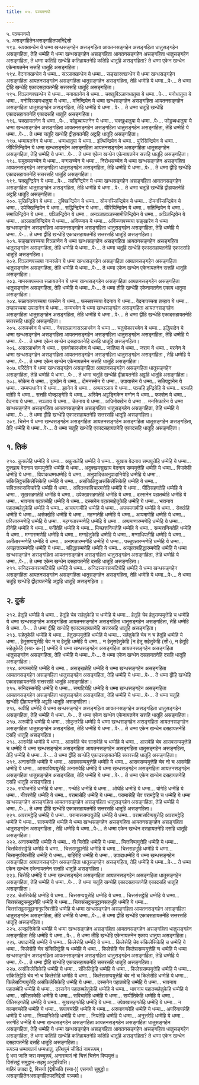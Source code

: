 ```yaml
---
title: ०५. पञ्चमनयो

---
```

५. पञ्चमनयो  
५. असङ्गहितेनअसङ्गहितपदनिद्देसो  
१९३. रूपक्खन्धेन ये धम्मा खन्धसङ्गहेन असङ्गहिता आयतनसङ्गहेन असङ्गहिता धातुसङ्गहेन असङ्गहिता, तेहि धम्मेहि ये धम्मा खन्धसङ्गहेन असङ्गहिता आयतनसङ्गहेन असङ्गहिता धातुसङ्गहेन असङ्गहिता, ते धम्मा कतिहि खन्धेहि कतिहायतनेहि कतिहि धातूहि असङ्गहिता? ते धम्मा एकेन खन्धेन एकेनायतनेन सत्तहि धातूहि असङ्गहिता।  
१९४. वेदनाक्खन्धेन ये धम्मा… सञ्ञाक्खन्धेन ये धम्मा… सङ्खारक्खन्धेन ये धम्मा खन्धसङ्गहेन असङ्गहिता आयतनसङ्गहेन असङ्गहिता धातुसङ्गहेन असङ्गहिता, तेहि धम्मेहि ये धम्मा…पे॰… ते धम्मा द्वीहि खन्धेहि एकादसहायतनेहि सत्तरसहि धातूहि असङ्गहिता।  
१९५. विञ्ञाणक्खन्धेन ये धम्मा… मनायतनेन ये धम्मा… चक्खुविञ्ञाणधातुया ये धम्मा…पे॰… मनोधातुया ये धम्मा… मनोविञ्ञाणधातुया ये धम्मा… मनिन्द्रियेन ये धम्मा खन्धसङ्गहेन असङ्गहिता आयतनसङ्गहेन असङ्गहिता धातुसङ्गहेन असङ्गहिता, तेहि धम्मेहि ये धम्मा…पे॰… ते धम्मा चतूहि खन्धेहि एकादसहायतनेहि एकादसहि धातूहि असङ्गहिता।  
१९६. चक्खायतनेन ये धम्मा…पे॰… फोट्ठब्बायतनेन ये धम्मा… चक्खुधातुया ये धम्मा…पे॰… फोट्ठब्बधातुया ये धम्मा खन्धसङ्गहेन असङ्गहिता आयतनसङ्गहेन असङ्गहिता धातुसङ्गहेन असङ्गहिता, तेहि धम्मेहि ये धम्मा…पे॰… ते धम्मा चतूहि खन्धेहि द्वीहायतनेहि अट्ठहि धातूहि असङ्गहिता।  
१९७. धम्मायतनेन ये धम्मा… धम्मधातुया ये धम्मा… इत्थिन्द्रियेन ये धम्मा… पुरिसिन्द्रियेन ये धम्मा… जीवितिन्द्रियेन ये धम्मा खन्धसङ्गहेन असङ्गहिता आयतनसङ्गहेन असङ्गहिता धातुसङ्गहेन असङ्गहिता, तेहि धम्मेहि ये धम्मा…पे॰… ते धम्मा एकेन खन्धेन एकेनायतनेन सत्तहि धातूहि असङ्गहिता।  
१९८. समुदयसच्चेन ये धम्मा… मग्गसच्चेन ये धम्मा… निरोधसच्चेन ये धम्मा खन्धसङ्गहेन असङ्गहिता आयतनसङ्गहेन असङ्गहिता धातुसङ्गहेन असङ्गहिता, तेहि धम्मेहि ये धम्मा…पे॰… ते धम्मा द्वीहि खन्धेहि एकादसहायतनेहि सत्तरसहि धातूहि असङ्गहिता।  
१९९. चक्खुन्द्रियेन ये धम्मा…पे॰… कायिन्द्रियेन ये धम्मा खन्धसङ्गहेन असङ्गहिता आयतनसङ्गहेन असङ्गहिता धातुसङ्गहेन असङ्गहिता, तेहि धम्मेहि ये धम्मा…पे॰… ते धम्मा चतूहि खन्धेहि द्वीहायतनेहि अट्ठहि धातूहि असङ्गहिता।  
२००. सुखिन्द्रियेन ये धम्मा… दुक्खिन्द्रियेन ये धम्मा… सोमनस्सिन्द्रियेन ये धम्मा… दोमनस्सिन्द्रियेन ये धम्मा… उपेक्खिन्द्रियेन ये धम्मा… सद्धिन्द्रियेन ये धम्मा… वीरियिन्द्रियेन ये धम्मा… सतिन्द्रियेन ये धम्मा… समाधिन्द्रियेन ये धम्मा… पञ्ञिन्द्रियेन ये धम्मा… अनञ्ञातञ्ञस्सामीतिन्द्रियेन ये धम्मा… अञ्ञिन्द्रियेन ये धम्मा… अञ्ञाताविन्द्रियेन ये धम्मा… अविज्जाय ये धम्मा… अविज्जापच्चया सङ्खारेन ये धम्मा खन्धसङ्गहेन असङ्गहिता आयतनसङ्गहेन असङ्गहिता धातुसङ्गहेन असङ्गहिता, तेहि धम्मेहि ये धम्मा…पे॰… ते धम्मा द्वीहि खन्धेहि एकादसहायतनेहि सत्तरसहि धातूहि असङ्गहिता।  
२०१. सङ्खारपच्चया विञ्ञाणेन ये धम्मा खन्धसङ्गहेन असङ्गहिता आयतनसङ्गहेन असङ्गहिता धातुसङ्गहेन असङ्गहिता, तेहि धम्मेहि ये धम्मा…पे॰… ते धम्मा चतूहि खन्धेहि एकादसहायतनेहि एकादसहि धातूहि असङ्गहिता।  
२०२. विञ्ञाणपच्चया नामरूपेन ये धम्मा खन्धसङ्गहेन असङ्गहिता आयतनसङ्गहेन असङ्गहिता धातुसङ्गहेन असङ्गहिता, तेहि धम्मेहि ये धम्मा…पे॰… ते धम्मा एकेन खन्धेन एकेनायतनेन सत्तहि धातूहि असङ्गहिता।  
२०३. नामरूपपच्चया सळायतनेन ये धम्मा खन्धसङ्गहेन असङ्गहिता आयतनसङ्गहेन असङ्गहिता धातुसङ्गहेन असङ्गहिता, तेहि धम्मेहि ये धम्मा…पे॰… ते धम्मा तीहि खन्धेहि एकेनायतनेन एकाय धातुया असङ्गहिता।  
२०४. सळायतनपच्चया फस्सेन ये धम्मा… फस्सपच्चया वेदनाय ये धम्मा… वेदनापच्चया तण्हाय ये धम्मा… तण्हापच्चया उपादानेन ये धम्मा… कम्मभवेन ये धम्मा खन्धसङ्गहेन असङ्गहिता आयतनसङ्गहेन असङ्गहिता धातुसङ्गहेन असङ्गहिता, तेहि धम्मेहि ये धम्मा…पे॰… ते धम्मा द्वीहि खन्धेहि एकादसहायतनेहि सत्तरसहि धातूहि असङ्गहिता।  
२०५. अरूपभवेन ये धम्मा… नेवसञ्ञानासञ्ञाभवेन ये धम्मा … चतुवोकारभवेन ये धम्मा… इद्धिपादेन ये धम्मा खन्धसङ्गहेन असङ्गहिता आयतनसङ्गहेन असङ्गहिता धातुसङ्गहेन असङ्गहिता, तेहि धम्मेहि ये धम्मा…पे॰… ते धम्मा एकेन खन्धेन दसहायतनेहि दसहि धातूहि असङ्गहिता।  
२०६. असञ्ञाभवेन ये धम्मा… एकवोकारभवेन ये धम्मा… जातिया ये धम्मा… जराय ये धम्मा… मरणेन ये धम्मा खन्धसङ्गहेन असङ्गहिता आयतनसङ्गहेन असङ्गहिता धातुसङ्गहेन असङ्गहिता , तेहि धम्मेहि ये धम्मा…पे॰… ते धम्मा एकेन खन्धेन एकेनायतनेन सत्तहि धातूहि असङ्गहिता।  
२०७. परिदेवेन ये धम्मा खन्धसङ्गहेन असङ्गहिता आयतनसङ्गहेन असङ्गहिता धातुसङ्गहेन असङ्गहिता, तेहि धम्मेहि ये धम्मा…पे॰… ते धम्मा चतूहि खन्धेहि द्वीहायतनेहि अट्ठहि धातूहि असङ्गहिता।  
२०८. सोकेन ये धम्मा… दुक्खेन ये धम्मा… दोमनस्सेन ये धम्मा… उपायासेन ये धम्मा… सतिपट्ठानेन ये धम्मा… सम्मप्पधानेन ये धम्मा… झानेन ये धम्मा… अप्पमञ्ञाय ये धम्मा… पञ्चहि इन्द्रियेहि ये धम्मा… पञ्चहि बलेहि ये धम्मा… सत्तहि बोज्झङ्गेहि ये धम्मा… अरियेन अट्ठङ्गिकेन मग्गेन ये धम्मा… फस्सेन ये धम्मा… वेदनाय ये धम्मा… सञ्ञाय ये धम्मा… चेतनाय ये धम्मा… अधिमोक्खेन ये धम्मा … मनसिकारेन ये धम्मा खन्धसङ्गहेन असङ्गहिता आयतनसङ्गहेन असङ्गहिता धातुसङ्गहेन असङ्गहिता, तेहि धम्मेहि ये धम्मा…पे॰… ते धम्मा द्वीहि खन्धेहि एकादसहायतनेहि सत्तरसहि धातूहि असङ्गहिता।  
२०९. चित्तेन ये धम्मा खन्धसङ्गहेन असङ्गहिता आयतनसङ्गहेन असङ्गहिता धातुसङ्गहेन असङ्गहिता, तेहि धम्मेहि ये धम्मा…पे॰… ते धम्मा चतूहि खन्धेहि एकादसहायतनेहि एकादसहि धातूहि असङ्गहिता।  


## १. तिकं

२१०. कुसलेहि धम्मेहि ये धम्मा… अकुसलेहि धम्मेहि ये धम्मा… सुखाय वेदनाय सम्पयुत्तेहि धम्मेहि ये धम्मा… दुक्खाय वेदनाय सम्पयुत्तेहि धम्मेहि ये धम्मा… अदुक्खमसुखाय वेदनाय सम्पयुत्तेहि धम्मेहि ये धम्मा… विपाकेहि धम्मेहि ये धम्मा… विपाकधम्मधम्मेहि ये धम्मा… अनुपादिन्नअनुपादानियेहि धम्मेहि ये धम्मा… संकिलिट्ठसंकिलेसिकेहि धम्मेहि ये धम्मा… असंकिलिट्ठअसंकिलेसिकेहि धम्मेहि ये धम्मा… सवितक्कसविचारेहि धम्मेहि ये धम्मा… अवितक्कविचारमत्तेहि धम्मेहि ये धम्मा… पीतिसहगतेहि धम्मेहि ये धम्मा… सुखसहगतेहि धम्मेहि ये धम्मा… उपेक्खासहगतेहि धम्मेहि ये धम्मा… दस्सनेन पहातब्बेहि धम्मेहि ये धम्मा… भावनाय पहातब्बेहि धम्मेहि ये धम्मा… दस्सनेन पहातब्बहेतुकेहि धम्मेहि ये धम्मा… भावनाय पहातब्बहेतुकेहि धम्मेहि ये धम्मा… आचयगामीहि धम्मेहि ये धम्मा… अपचयगामीहि धम्मेहि ये धम्मा… सेक्खेहि धम्मेहि ये धम्मा… असेक्खेहि धम्मेहि ये धम्मा… महग्गतेहि धम्मेहि ये धम्मा… अप्पमाणेहि धम्मेहि ये धम्मा… परित्तारम्मणेहि धम्मेहि ये धम्मा… महग्गतारम्मणेहि धम्मेहि ये धम्मा… अप्पमाणारम्मणेहि धम्मेहि ये धम्मा… हीनेहि धम्मेहि ये धम्मा… पणीतेहि धम्मेहि ये धम्मा… मिच्छत्तनियतेहि धम्मेहि ये धम्मा… सम्मत्तनियतेहि धम्मेहि ये धम्मा… मग्गारम्मणेहि धम्मेहि ये धम्मा… मग्गहेतुकेहि धम्मेहि ये धम्मा… मग्गाधिपतीहि धम्मेहि ये धम्मा… अतीतारम्मणेहि धम्मेहि ये धम्मा… अनागतारम्मणेहि धम्मेहि ये धम्मा… पच्चुपन्नारम्मणेहि धम्मेहि ये धम्मा… अज्झत्तारम्मणेहि धम्मेहि ये धम्मा… बहिद्धारम्मणेहि धम्मेहि ये धम्मा… अज्झत्तबहिद्धारम्मणेहि धम्मेहि ये धम्मा खन्धसङ्गहेन असङ्गहिता आयतनसङ्गहेन असङ्गहिता धातुसङ्गहेन असङ्गहिता, तेहि धम्मेहि ये धम्मा…पे॰… ते धम्मा एकेन खन्धेन दसहायतनेहि दसहि धातूहि असङ्गहिता।  
२११. सनिदस्सनसप्पटिघेहि धम्मेहि ये धम्मा… अनिदस्सनसप्पटिघेहि धम्मेहि ये धम्मा खन्धसङ्गहेन असङ्गहिता आयतनसङ्गहेन असङ्गहिता धातुसङ्गहेन असङ्गहिता, तेहि धम्मेहि ये धम्मा…पे॰… ते धम्मा चतूहि खन्धेहि द्वीहायतनेहि अट्ठहि धातूहि असङ्गहिता ।  


## २. दुकं

२१२. हेतूहि धम्मेहि ये धम्मा… हेतूहि चेव सहेतुकेहि च धम्मेहि ये धम्मा… हेतूहि चेव हेतुसम्पयुत्तेहि च धम्मेहि ये धम्मा खन्धसङ्गहेन असङ्गहिता आयतनसङ्गहेन असङ्गहिता धातुसङ्गहेन असङ्गहिता, तेहि धम्मेहि ये धम्मा…पे॰… ते धम्मा द्वीहि खन्धेहि एकादसहायतनेहि सत्तरसहि धातूहि असङ्गहिता।  
२१३. सहेतुकेहि धम्मेहि ये धम्मा… हेतुसम्पयुत्तेहि धम्मेहि ये धम्मा… सहेतुकेहि चेव न च हेतूहि धम्मेहि ये धम्मा… हेतुसम्पयुत्तेहि चेव न च हेतूहि धम्मेहि ये धम्मा… न हेतुसहेतुकेहि [न हेतू सहेतुकेहि (सी॰), न हेतूहि सहेतुकेहि (स्या॰ क॰)] धम्मेहि ये धम्मा खन्धसङ्गहेन असङ्गहिता आयतनसङ्गहेन असङ्गहिता धातुसङ्गहेन असङ्गहिता, तेहि धम्मेहि ये धम्मा…पे॰… ते धम्मा एकेन खन्धेन दसहायतनेहि दसहि धातूहि असङ्गहिता।  
२१४. अप्पच्चयेहि धम्मेहि ये धम्मा… असङ्खतेहि धम्मेहि ये धम्मा खन्धसङ्गहेन असङ्गहिता आयतनसङ्गहेन असङ्गहिता धातुसङ्गहेन असङ्गहिता, तेहि धम्मेहि ये धम्मा…पे॰… ते धम्मा द्वीहि खन्धेहि एकादसहायतनेहि सत्तरसहि धातूहि असङ्गहिता।  
२१५. सनिदस्सनेहि धम्मेहि ये धम्मा… सप्पटिघेहि धम्मेहि ये धम्मा खन्धसङ्गहेन असङ्गहिता आयतनसङ्गहेन असङ्गहिता धातुसङ्गहेन असङ्गहिता, तेहि धम्मेहि ये धम्मा…पे॰… ते धम्मा चतूहि खन्धेहि द्वीहायतनेहि अट्ठहि धातूहि असङ्गहिता।  
२१६. रूपीहि धम्मेहि ये धम्मा खन्धसङ्गहेन असङ्गहिता आयतनसङ्गहेन असङ्गहिता धातुसङ्गहेन असङ्गहिता, तेहि धम्मेहि ये धम्मा…पे॰… ते धम्मा एकेन खन्धेन एकेनायतनेन सत्तहि धातूहि असङ्गहिता।  
२१७. अरूपीहि धम्मेहि ये धम्मा… लोकुत्तरेहि धम्मेहि ये धम्मा खन्धसङ्गहेन असङ्गहिता आयतनसङ्गहेन असङ्गहिता धातुसङ्गहेन असङ्गहिता, तेहि धम्मेहि ये धम्मा…पे॰… ते धम्मा एकेन खन्धेन दसहायतनेहि दसहि धातूहि असङ्गहिता।  
२१८. आसवेहि धम्मेहि ये धम्मा… आसवेहि चेव सासवेहि च धम्मेहि ये धम्मा… आसवेहि चेव आसवसम्पयुत्तेहि च धम्मेहि ये धम्मा खन्धसङ्गहेन असङ्गहिता आयतनसङ्गहेन असङ्गहिता धातुसङ्गहेन असङ्गहिता, तेहि धम्मेहि ये धम्मा…पे॰… ते धम्मा द्वीहि खन्धेहि एकादसहायतनेहि सत्तरसहि धातूहि असङ्गहिता।  
२१९. अनासवेहि धम्मेहि ये धम्मा… आसवसम्पयुत्तेहि धम्मेहि ये धम्मा… आसवसम्पयुत्तेहि चेव नो च आसवेहि धम्मेहि ये धम्मा… आसवविप्पयुत्तेहि अनासवेहि धम्मेहि ये धम्मा खन्धसङ्गहेन असङ्गहिता आयतनसङ्गहेन असङ्गहिता धातुसङ्गहेन असङ्गहिता, तेहि धम्मेहि ये धम्मा…पे॰… ते धम्मा एकेन खन्धेन दसहायतनेहि दसहि धातूहि असङ्गहिता।  
२२०. संयोजनेहि धम्मेहि ये धम्मा… गन्थेहि धम्मेहि ये धम्मा… ओघेहि धम्मेहि ये धम्मा… योगेहि धम्मेहि ये धम्मा… नीवरणेहि धम्मेहि ये धम्मा… परामासेहि धम्मेहि ये धम्मा… परामासेहि चेव परामट्ठेहि च धम्मेहि ये धम्मा खन्धसङ्गहेन असङ्गहिता आयतनसङ्गहेन असङ्गहिता धातुसङ्गहेन असङ्गहिता, तेहि धम्मेहि ये धम्मा…पे॰… ते धम्मा द्वीहि खन्धेहि एकादसहायतनेहि सत्तरसहि धातूहि असङ्गहिता।  
२२१. अपरामट्ठेहि धम्मेहि ये धम्मा… परामाससम्पयुत्तेहि धम्मेहि ये धम्मा… परामासविप्पयुत्तेहि अपरामट्ठेहि धम्मेहि ये धम्मा… सारम्मणेहि धम्मेहि ये धम्मा खन्धसङ्गहेन असङ्गहिता आयतनसङ्गहेन असङ्गहिता धातुसङ्गहेन असङ्गहिता , तेहि धम्मेहि ये धम्मा…पे॰… ते धम्मा एकेन खन्धेन दसहायतनेहि दसहि धातूहि असङ्गहिता।  
२२२. अनारम्मणेहि धम्मेहि ये धम्मा… नो चित्तेहि धम्मेहि ये धम्मा… चित्तविप्पयुत्तेहि धम्मेहि ये धम्मा… चित्तविसंसट्ठेहि धम्मेहि ये धम्मा… चित्तसमुट्ठानेहि धम्मेहि ये धम्मा… चित्तसहभूहि धम्मेहि ये धम्मा… चित्तानुपरिवत्तीहि धम्मेहि ये धम्मा… बाहिरेहि धम्मेहि ये धम्मा… उपादाधम्मेहि ये धम्मा खन्धसङ्गहेन असङ्गहिता आयतनसङ्गहेन असङ्गहिता धातुसङ्गहेन असङ्गहिता, तेहि धम्मेहि ये धम्मा…पे॰… ते धम्मा एकेन खन्धेन एकेनायतनेन सत्तहि धातूहि असङ्गहिता।  
२२३. चित्तेहि धम्मेहि ये धम्मा खन्धसङ्गहेन असङ्गहिता आयतनसङ्गहेन असङ्गहिता धातुसङ्गहेन असङ्गहिता, तेहि धम्मेहि ये धम्मा…पे॰… ते धम्मा चतूहि खन्धेहि एकादसहायतनेहि एकादसहि धातूहि असङ्गहिता।  
२२४. चेतसिकेहि धम्मेहि ये धम्मा… चित्तसम्पयुत्तेहि धम्मेहि ये धम्मा… चित्तसंसट्ठेहि धम्मेहि ये धम्मा… चित्तसंसट्ठसमुट्ठानेहि धम्मेहि ये धम्मा… चित्तसंसट्ठसमुट्ठानसहभूहि धम्मेहि ये धम्मा… चित्तसंसट्ठसमुट्ठानानुपरिवत्तीहि धम्मेहि ये धम्मा खन्धसङ्गहेन असङ्गहिता आयतनसङ्गहेन असङ्गहिता धातुसङ्गहेन असङ्गहिता, तेहि धम्मेहि ये धम्मा…पे॰… ते धम्मा द्वीहि खन्धेहि एकादसहायतनेहि सत्तरसहि धातूहि असङ्गहिता।  
२२५. अज्झत्तिकेहि धम्मेहि ये धम्मा खन्धसङ्गहेन असङ्गहिता आयतनसङ्गहेन असङ्गहिता धातुसङ्गहेन असङ्गहिता तेहि धम्मेहि ये धम्मा…पे॰… ते धम्मा तीहि खन्धेहि एकेनायतनेन एकाय धातुया असङ्गहिता।  
२२६. उपादानेहि धम्मेहि ये धम्मा… किलेसेहि धम्मेहि ये धम्मा… किलेसेहि चेव संकिलेसिकेहि च धम्मेहि ये धम्मा… किलेसेहि चेव संकिलिट्ठेहि च धम्मेहि ये धम्मा… किलेसेहि चेव किलेससम्पयुत्तेहि च धम्मेहि ये धम्मा खन्धसङ्गहेन असङ्गहिता आयतनसङ्गहेन असङ्गहिता धातुसङ्गहेन असङ्गहिता, तेहि धम्मेहि ये धम्मा…पे॰… ते धम्मा द्वीहि खन्धेहि एकादसहायतनेहि सत्तरसहि धातूहि असङ्गहिता।  
२२७. असंकिलेसिकेहि धम्मेहि ये धम्मा… संकिलिट्ठेहि धम्मेहि ये धम्मा… किलेससम्पयुत्तेहि धम्मेहि ये धम्मा… संकिलिट्ठेहि चेव नो च किलेसेहि धम्मेहि ये धम्मा… किलेससम्पयुत्तेहि चेव नो च किलेसेहि धम्मेहि ये धम्मा… किलेसविप्पयुत्तेहि असंकिलेसिकेहि धम्मेहि ये धम्मा… दस्सनेन पहातब्बेहि धम्मेहि ये धम्मा… भावनाय पहातब्बेहि धम्मेहि ये धम्मा… दस्सनेन पहातब्बहेतुकेहि धम्मेहि ये धम्मा… भावनाय पहातब्बहेतुकेहि धम्मेहि ये धम्मा… सवितक्केहि धम्मेहि ये धम्मा… सविचारेहि धम्मेहि ये धम्मा… सप्पीतिकेहि धम्मेहि ये धम्मा… पीतिसहगतेहि धम्मेहि ये धम्मा… सुखसहगतेहि धम्मेहि ये धम्मा… उपेक्खासहगतेहि धम्मेहि ये धम्मा… न कामावचरेहि धम्मेहि ये धम्मा… रूपावचरेहि धम्मेहि ये धम्मा… अरूपावचरेहि धम्मेहि ये धम्मा… अपरियापन्नेहि धम्मेहि ये धम्मा… निय्यानिकेहि धम्मेहि ये धम्मा… नियतेहि धम्मेहि ये धम्मा… अनुत्तरेहि धम्मेहि ये धम्मा… सरणेहि धम्मेहि ये धम्मा खन्धसङ्गहेन असङ्गहिता आयतनसङ्गहेन असङ्गहिता धातुसङ्गहेन असङ्गहिता, तेहि धम्मेहि ये धम्मा खन्धसङ्गहेन असङ्गहिता आयतनसङ्गहेन असङ्गहिता धातुसङ्गहेन असङ्गहिता, ते धम्मा कतिहि खन्धेहि कतिहायतनेहि कतिहि धातूहि असङ्गहिता? ते धम्मा एकेन खन्धेन दसहायतनेहि दसहि धातूहि असङ्गहिता।  
रूपञ्च धम्मायतनं धम्मधातु, इत्थिपुमं जीवितं नामरूपम्।  
द्वे भवा जाति जरा मच्चुरूपं, अनारम्मणं नो चित्तं चित्तेन विप्पयुत्तं॥  
विसंसट्ठं समुट्ठान-सहभु अनुपरिवत्ति।  
बाहिरं उपादा द्वे, विसयो [द्वेवीसति (स्या॰)] एसनयो सुबुद्धो॥  
असङ्गहितेनअसङ्गहितपदनिद्देसो पञ्चमो।  